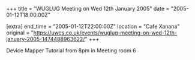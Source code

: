 +++
title = "WUGLUG Meeting on Wed 12th January 2005"
date = "2005-01-12T18:00:00Z"

[extra]
end_time = "2005-01-12T22:00:00Z"
location = "Cafe Xanana"
original = "https://uwcs.co.uk/events/wuglug-meeting-on-wed-12th-january-2005-1474488963622/"
+++

Device Mapper Tutorial from 8pm in Meeting room 6

